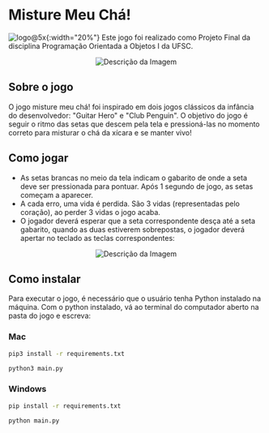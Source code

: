 # Misture Meu Chá!

![logo@5x](https://github.com/pehqge/misture-meu-cha/assets/117869493/02d6963f-91d3-4afa-9369-294f08c965dc){:width="20%"}
Este jogo foi realizado como Projeto Final da disciplina Programação Orientada a Objetos I da UFSC.
<p align="center">
    <img src="https://github.com/pehqge/misture-meu-cha/assets/117869493/bc19b2b3-4a80-4286-b617-5bd4b0d58bf7" alt="Descrição da Imagem">
</p>

## Sobre o jogo
O jogo misture meu chá! foi inspirado em dois jogos clássicos da infância do desenvolvedor: "Guitar Hero" e "Club Penguin". O objetivo
 do jogo é seguir o ritmo das setas que descem pela tela e pressioná-las no momento correto para misturar o chá da xícara e se manter vivo!
## Como jogar
- As setas brancas no meio da tela indicam o gabarito de onde a seta deve ser pressionada para pontuar. Após 1 segundo de jogo, as setas começam a aparecer.
- A cada erro, uma vida é perdida. São 3 vidas (representadas pelo coração), ao perder 3 vidas o jogo acaba.
- O jogador deverá esperar que a seta correspondente desça até a seta gabarito, quando as duas estiverem sobrepostas, o jogador deverá apertar no teclado as teclas correspondentes:
<p align="center">
    <img src="https://github.com/pehqge/misture-meu-cha/assets/117869493/228a1ec1-6859-49b0-b8e3-1c7498843e0c" alt="Descrição da Imagem">
</p>

## Como instalar

Para executar o jogo, é necessário que o usuário tenha Python instalado na máquina.
Com o python instalado, vá ao terminal do computador aberto na pasta do jogo e escreva:
  
### Mac

```sh
pip3 install -r requirements.txt
```
```sh
python3 main.py
```
### Windows
```sh
pip install -r requirements.txt
```
```sh
python main.py
```

